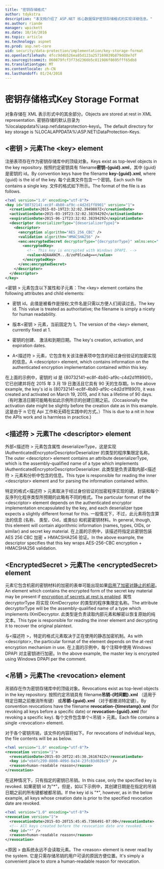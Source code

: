 ```yaml
---
title: "密钥存储格式"
author: tdykstra
description: "本文档介绍了 ASP.NET 核心数据保护密钥存储格式的实现详细信息。"
ms.author: riande
manager: wpickett
ms.date: 10/14/2016
ms.topic: article
ms.technology: aspnet
ms.prod: asp.net-core
uid: security/data-protection/implementation/key-storage-format
ms.openlocfilehash: 4fcc9d4b526ea85d123a257169039b879dd8e7df
ms.sourcegitcommit: 060879fcf3f73d2366b5c811986f8695fff65db8
ms.translationtype: MT
ms.contentlocale: zh-CN
ms.lasthandoff: 01/24/2018
---
```

# <a name="key-storage-format"></a><span data-ttu-id="8a857-103">密钥存储格式</span><span class="sxs-lookup"><span data-stu-id="8a857-103">Key Storage Format</span></span>

<a name="data-protection-implementation-key-storage-format"></a>

<span data-ttu-id="8a857-104">对象存储在 XML 表示形式中的其余部分。</span><span class="sxs-lookup"><span data-stu-id="8a857-104">Objects are stored at rest in XML representation.</span></span> <span data-ttu-id="8a857-105">密钥存储的默认目录为 %localappdata%\asp.net\dataprotection-keys\。</span><span class="sxs-lookup"><span data-stu-id="8a857-105">The default directory for key storage is %LOCALAPPDATA%\ASP.NET\DataProtection-Keys\.</span></span>

## <a name="the-key-element"></a><span data-ttu-id="8a857-106">\<密钥 > 元素</span><span class="sxs-lookup"><span data-stu-id="8a857-106">The \<key> element</span></span>

<span data-ttu-id="8a857-107">注册表项存在作为密钥存储库中的顶级对象。</span><span class="sxs-lookup"><span data-stu-id="8a857-107">Keys exist as top-level objects in the key repository.</span></span> <span data-ttu-id="8a857-108">按照约定密钥具有 filename**密钥-{guid}.xml**，其中 {guid} 是密钥的 id。</span><span class="sxs-lookup"><span data-stu-id="8a857-108">By convention keys have the filename **key-{guid}.xml**, where {guid} is the id of the key.</span></span> <span data-ttu-id="8a857-109">每个此类文件包含一个密钥。</span><span class="sxs-lookup"><span data-stu-id="8a857-109">Each such file contains a single key.</span></span> <span data-ttu-id="8a857-110">文件的格式如下所示。</span><span class="sxs-lookup"><span data-stu-id="8a857-110">The format of the file is as follows.</span></span>

```xml
<?xml version="1.0" encoding="utf-8"?>
<key id="80732141-ec8f-4b80-af9c-c4d2d1ff8901" version="1">
  <creationDate>2015-03-19T23:32:02.3949887Z</creationDate>
  <activationDate>2015-03-19T23:32:02.3839429Z</activationDate>
  <expirationDate>2015-06-17T23:32:02.3839429Z</expirationDate>
  <descriptor deserializerType="{deserializerType}">
    <descriptor>
      <encryption algorithm="AES_256_CBC" />
      <validation algorithm="HMACSHA256" />
      <enc:encryptedSecret decryptorType="{decryptorType}" xmlns:enc="...">
        <encryptedKey>
          <!-- This key is encrypted with Windows DPAPI. -->
          <value>AQAAANCM...8/zeP8lcwAg==</value>
        </encryptedKey>
      </enc:encryptedSecret>
    </descriptor>
  </descriptor>
</key>
```

<span data-ttu-id="8a857-111">\<密钥 > 元素包含以下属性和子元素：</span><span class="sxs-lookup"><span data-stu-id="8a857-111">The \<key> element contains the following attributes and child elements:</span></span>

* <span data-ttu-id="8a857-112">密钥 id。此值是被看作是授权;文件名是只需以方便人们阅读过去。</span><span class="sxs-lookup"><span data-stu-id="8a857-112">The key id. This value is treated as authoritative; the filename is simply a nicety for human readability.</span></span>

* <span data-ttu-id="8a857-113">版本\<密钥 > 元素，当前固定为 1。</span><span class="sxs-lookup"><span data-stu-id="8a857-113">The version of the \<key> element, currently fixed at 1.</span></span>

* <span data-ttu-id="8a857-114">密钥的创建、 激活和到期日期。</span><span class="sxs-lookup"><span data-stu-id="8a857-114">The key's creation, activation, and expiration dates.</span></span>

* <span data-ttu-id="8a857-115">A\<描述符 > 元素，它包含有关该注册表项中包含的经过身份验证的加密实现的信息。</span><span class="sxs-lookup"><span data-stu-id="8a857-115">A \<descriptor> element, which contains information on the authenticated encryption implementation contained within this key.</span></span>

<span data-ttu-id="8a857-116">在上面的示例中，密钥的 id 是 {80732141-ec8f-4b80-af9c-c4d2d1ff8901}，它已创建并将在 2015 年 3 月 19 日激活且它具有 90 天的生存期。</span><span class="sxs-lookup"><span data-stu-id="8a857-116">In the above example, the key's id is {80732141-ec8f-4b80-af9c-c4d2d1ff8901}, it was created and activated on March 19, 2015, and it has a lifetime of 90 days.</span></span> <span data-ttu-id="8a857-117">（有时激活日期可能略有如此示例所示的创建日期之前。</span><span class="sxs-lookup"><span data-stu-id="8a857-117">(Occasionally the activation date might be slightly before the creation date as in this example.</span></span> <span data-ttu-id="8a857-118">这是由于 n 它在 Api 工作和无碍在实践中的方式。）</span><span class="sxs-lookup"><span data-stu-id="8a857-118">This is due to a nit in how the APIs work and is harmless in practice.)</span></span>

## <a name="the-descriptor-element"></a><span data-ttu-id="8a857-119">\<描述符 > 元素</span><span class="sxs-lookup"><span data-stu-id="8a857-119">The \<descriptor> element</span></span>

<span data-ttu-id="8a857-120">外部\<描述符 > 元素包含属性 deserializerType，这是实现 IAuthenticatedEncryptorDescriptorDeserializer 的类型的程序集限定名称。</span><span class="sxs-lookup"><span data-stu-id="8a857-120">The outer \<descriptor> element contains an attribute deserializerType, which is the assembly-qualified name of a type which implements IAuthenticatedEncryptorDescriptorDeserializer.</span></span> <span data-ttu-id="8a857-121">此类型是负责读取内部\<描述符 > 元素和分析中包含的信息。</span><span class="sxs-lookup"><span data-stu-id="8a857-121">This type is responsible for reading the inner \<descriptor> element and for parsing the information contained within.</span></span>

<span data-ttu-id="8a857-122">特定的格式\<描述符 > 元素取决于经过身份验证的加密程序实现的键，封装和每个反序列化程序类型所预期的此略有不同的格式。</span><span class="sxs-lookup"><span data-stu-id="8a857-122">The particular format of the \<descriptor> element depends on the authenticated encryptor implementation encapsulated by the key, and each deserializer type expects a slightly different format for this.</span></span> <span data-ttu-id="8a857-123">一般情况下，不过，此元素将包含算法的信息 (名称、 类型，Oid，或类似) 和机密密钥材料。</span><span class="sxs-lookup"><span data-stu-id="8a857-123">In general, though, this element will contain algorithmic information (names, types, OIDs, or similar) and secret key material.</span></span> <span data-ttu-id="8a857-124">在上面的示例中，该描述符指定此密钥包装 AES 256 CBC 加密 + HMACSHA256 验证。</span><span class="sxs-lookup"><span data-stu-id="8a857-124">In the above example, the descriptor specifies that this key wraps AES-256-CBC encryption + HMACSHA256 validation.</span></span>

## <a name="the-encryptedsecret-element"></a><span data-ttu-id="8a857-125">\<EncryptedSecret > 元素</span><span class="sxs-lookup"><span data-stu-id="8a857-125">The \<encryptedSecret> element</span></span>

<span data-ttu-id="8a857-126"><encryptedSecret>元素它包含机密的密钥材料的加密的表单可能出现如果[启用了加密对静止的机密](key-encryption-at-rest.md#data-protection-implementation-key-encryption-at-rest)。</span><span class="sxs-lookup"><span data-stu-id="8a857-126">An <encryptedSecret> element which contains the encrypted form of the secret key material may be present if [encryption of secrets at rest is enabled](key-encryption-at-rest.md#data-protection-implementation-key-encryption-at-rest).</span></span> <span data-ttu-id="8a857-127">属性 decryptorType 将实现 IXmlDecryptor 的类型的程序集限定名称。</span><span class="sxs-lookup"><span data-stu-id="8a857-127">The attribute decryptorType will be the assembly-qualified name of a type which implements IXmlDecryptor.</span></span> <span data-ttu-id="8a857-128">此类型是负责读取内部<encryptedKey>元素和解密以恢复原始的纯文本。</span><span class="sxs-lookup"><span data-stu-id="8a857-128">This type is responsible for reading the inner <encryptedKey> element and decrypting it to recover the original plaintext.</span></span>

<span data-ttu-id="8a857-129">与\<描述符 >，特定的格式<encryptedSecret>元素取决于正在使用的静态加密机制。</span><span class="sxs-lookup"><span data-stu-id="8a857-129">As with \<descriptor>, the particular format of the <encryptedSecret> element depends on the at-rest encryption mechanism in use.</span></span> <span data-ttu-id="8a857-130">在上面的示例中，每个注释中使用 Windows DPAPI 对主密钥进行加密。</span><span class="sxs-lookup"><span data-stu-id="8a857-130">In the above example, the master key is encrypted using Windows DPAPI per the comment.</span></span>

## <a name="the-revocation-element"></a><span data-ttu-id="8a857-131">\<吊销 > 元素</span><span class="sxs-lookup"><span data-stu-id="8a857-131">The \<revocation> element</span></span>

<span data-ttu-id="8a857-132">吊销存在作为密钥存储库中的顶级对象。</span><span class="sxs-lookup"><span data-stu-id="8a857-132">Revocations exist as top-level objects in the key repository.</span></span> <span data-ttu-id="8a857-133">按照约定吊销具有 filename**吊销-{时间戳}.xml** （适用于特定日期之前撤消所有键） 或**吊销-{guid}.xml** （对于都撤消特定键）。</span><span class="sxs-lookup"><span data-stu-id="8a857-133">By convention revocations have the filename **revocation-{timestamp}.xml** (for revoking all keys before a specific date) or **revocation-{guid}.xml** (for revoking a specific key).</span></span> <span data-ttu-id="8a857-134">每个文件包含单个\<吊销 > 元素。</span><span class="sxs-lookup"><span data-stu-id="8a857-134">Each file contains a single \<revocation> element.</span></span>

<span data-ttu-id="8a857-135">对于各个密钥吊销，该文件的内容将如下。</span><span class="sxs-lookup"><span data-stu-id="8a857-135">For revocations of individual keys, the file contents will be as below.</span></span>

```xml
<?xml version="1.0" encoding="utf-8"?>
<revocation version="1">
  <revocationDate>2015-03-20T22:45:30.2616742Z</revocationDate>
  <key id="eb4fc299-8808-409d-8a34-23fc83d026c9" />
  <reason>human-readable reason</reason>
</revocation>
```

<span data-ttu-id="8a857-136">在这种情况下，只有指定的密钥已吊销。</span><span class="sxs-lookup"><span data-stu-id="8a857-136">In this case, only the specified key is revoked.</span></span> <span data-ttu-id="8a857-137">如果密钥 id 为"\*"，但是，如以下示例中，其创建日期是在指定的吊销日期之前的所有键都被都吊销。</span><span class="sxs-lookup"><span data-stu-id="8a857-137">If the key id is "\*", however, as in the below example, all keys whose creation date is prior to the specified revocation date are revoked.</span></span>

```xml
<?xml version="1.0" encoding="utf-8"?>
<revocation version="1">
  <revocationDate>2015-03-20T15:45:45.7366491-07:00</revocationDate>
  <!-- All keys created before the revocation date are revoked. -->
  <key id="*" />
  <reason>human-readable reason</reason>
</revocation>
```

<span data-ttu-id="8a857-138">\<原因 > 由系统永远不会读取元素。</span><span class="sxs-lookup"><span data-stu-id="8a857-138">The \<reason> element is never read by the system.</span></span> <span data-ttu-id="8a857-139">它是只需存储吊销的用户可读的原因方便位置。</span><span class="sxs-lookup"><span data-stu-id="8a857-139">It's simply a convenient place to store a human-readable reason for revocation.</span></span>
